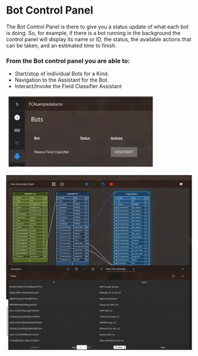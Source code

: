 # Bot Control Panel

The Bot Control Panel is there to give you a status update of what each bot is doing. So, for example, if there is a bot running in the background the control panel will display its name or ID, the status, the available actions that can be taken, and an estimated time to finish.  

### From the Bot control panel you are able to:

* Start/stop of individual Bots for a Kind.
* Navigation to the Assistant for the Bot.
* Interact/Invoke the Field Classifier Assistant

![Example of Bot Field Classifier Screen](../../../../.gitbook/assets/image%20%28105%29.png)

![Example Screen](../../../../.gitbook/assets/image%20%2877%29.png)

